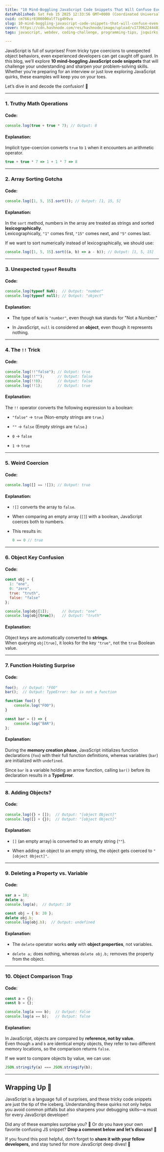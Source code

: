 ```yaml
---
title: "10 Mind-Boggling JavaScript Code Snippets That Will Confuse Even Experts!"
datePublished: Sat Feb 15 2025 12:33:56 GMT+0000 (Coordinated Universal Time)
cuid: cm766ir8300000alf7ig4h9va
slug: 10-mind-boggling-javascript-code-snippets-that-will-confuse-even-experts
cover: https://cdn.hashnode.com/res/hashnode/image/upload/v1739622444811/e40d86b0-b47b-40b3-8622-ba54bbe1f69e.png
tags: javascript, webdev, coding-challenge, programming-tips, jsquirks

---
```


JavaScript is full of surprises! From tricky type coercions to unexpected object behaviors, even experienced developers can get caught off guard. In this blog, we’ll explore **10 mind-boggling JavaScript code snippets** that will challenge your understanding and sharpen your problem-solving skills. Whether you're preparing for an interview or just love exploring JavaScript quirks, these examples will keep you on your toes.

Let’s dive in and decode the confusion! 🚀

---

### **1\. Truthy Math Operations**

#### **Code:**

```javascript
console.log(true + true * 7); // Output: 8
```

#### **Explanation:**

Implicit type-coercion converts `true` to `1` when it encounters an arithmetic operator.

```javascript
true + true * 7 => 1 + 1 * 7 => 8
```

---

### **2\. Array Sorting Gotcha**

#### **Code:**

```javascript
console.log([1, 5, 15].sort()); // Output: [1, 15, 5]
```

#### **Explanation:**

In the `sort` method, numbers in the array are treated as strings and sorted **lexicographically**.  
Lexicographically, `"1"` comes first, `"15"` comes next, and `"5"` comes last.

If we want to sort numerically instead of lexicographically, we should use:

```javascript
console.log([1, 5, 15].sort((a, b) => a - b)); // Output: [1, 5, 15]
```

---

### **3\. Unexpected** `typeof` Results

#### **Code:**

```javascript
console.log(typeof NaN);  // Output: "number"
console.log(typeof null); // Output: "object"
```

#### **Explanation:**

* The type of `NaN` is `"number"`, even though `NaN` stands for "Not a Number."
    
* In JavaScript, `null` is considered an **object**, even though it represents nothing.
    

---

### **4\. The** `!!` Trick

#### **Code:**

```javascript
console.log(!!"false"); // Output: true
console.log(!!"");      // Output: false
console.log(!!0);       // Output: false
console.log(!!1);       // Output: true
```

#### **Explanation:**

The `!!` operator converts the following expression to a boolean:

* `"false"` → `true` (Non-empty strings are `true`.)
    
* `""` → `false` (Empty strings are `false`.)
    
* `0` → `false`
    
* `1` → `true`
    

---

### **5\. Weird Coercion**

#### **Code:**

```javascript
console.log([] == ![]); // Output: true
```

#### **Explanation:**

* `![]` converts the array to `false`.
    
* When comparing an empty array (`[]`) with a boolean, JavaScript coerces both to numbers.
    
* This results in:
    
    ```javascript
    0 == 0 // true
    ```
    

---

### **6\. Object Key Confusion**

#### **Code:**

```javascript
const obj = {
  1: "one",
  0: "zero",
  true: "truth",
  false: "false"
};

console.log(obj[1]);      // Output: "one"
console.log(obj[true]);   // Output: "truth"
```

#### **Explanation:**

Object keys are automatically converted to **strings**.  
When querying `obj[true]`, it looks for the key `"true"`, not the `true` Boolean value.

---

### **7\. Function Hoisting Surprise**

#### **Code:**

```javascript
foo();  // Output: "FOO"
bar();  // Output: TypeError: bar is not a function

function foo() {
    console.log("FOO");
}

const bar = () => {
    console.log("BAR");
};
```

#### **Explanation:**

During the **memory creation phase**, JavaScript initializes function declarations (`foo`) with their full function definitions, whereas variables (`bar`) are initialized with `undefined`.

Since `bar` is a variable holding an arrow function, calling `bar()` before its declaration results in a **TypeError**.

---

### **8\. Adding Objects?**

#### **Code:**

```javascript
console.log({} + []);  // Output: "[object Object]"
console.log([] + {});  // Output: "[object Object]"
```

#### **Explanation:**

* `[]` (an empty array) is converted to an empty string (`""`).
    
* When adding an object to an empty string, the object gets coerced to `"[object Object]"`.
    

---

### **9\. Deleting a Property vs. Variable**

#### **Code:**

```javascript
var a = 10;
delete a;
console.log(a);  // Output: 10

const obj = { b: 20 };
delete obj.b;
console.log(obj.b);  // Output: undefined
```

#### **Explanation:**

* The `delete` operator works **only** with **object properties**, not variables.
    
* `delete a;` does nothing, whereas `delete obj.b;` removes the property from the object.
    

---

### **10\. Object Comparison Trap**

#### **Code:**

```javascript
const a = {};
const b = {};

console.log(a === b);  // Output: false
console.log(a == b);   // Output: false
```

#### **Explanation:**

In JavaScript, objects are compared by **reference, not by value**.  
Even though `a` and `b` are identical empty objects, they refer to two different memory locations, so the comparison returns `false`.

If we want to compare objects by value, we can use:

```javascript
JSON.stringify(a) === JSON.stringify(b);
```

---

## **Wrapping Up** 🎯

JavaScript is a language full of surprises, and these tricky code snippets are just the tip of the iceberg. Understanding these quirks not only helps you avoid common pitfalls but also sharpens your debugging skills—a must for every JavaScript developer!

Did any of these examples surprise you? 🤔 Or do you have your own favorite confusing JS snippet? **Drop a comment below and let’s discuss!** 💬

If you found this post helpful, don’t forget to **share it with your fellow developers,** and stay tuned for more JavaScript deep dives! 🚀